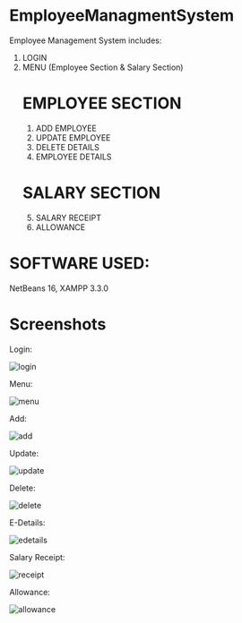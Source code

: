 # EmployeeManagmentSystem

Employee Management System includes:
1) LOGIN
2) MENU (Employee Section & Salary Section)
   # EMPLOYEE SECTION
   1. ADD EMPLOYEE
   2. UPDATE EMPLOYEE
   3. DELETE DETAILS 
   4. EMPLOYEE DETAILS
   # SALARY SECTION
   5. SALARY RECEIPT
   6. ALLOWANCE
# SOFTWARE USED:
 NetBeans 16,
 XAMPP 3.3.0
 # Screenshots
 Login:
 
![login](https://user-images.githubusercontent.com/88700612/220032888-ed5a8e5f-9cb7-4ba4-bc45-9b538af245e1.png)

Menu:

![menu](https://user-images.githubusercontent.com/88700612/220033122-ac6db395-28ea-4cdc-bad8-5e0edfdbee89.png)

Add:

![add](https://user-images.githubusercontent.com/88700612/220033293-5d9c3ad0-dcd3-48d3-9d18-e3ef163ee47f.png)

Update:

![update](https://user-images.githubusercontent.com/88700612/220033349-70e7a989-0e16-47f7-80e0-4b9f2e435b65.png)

Delete:

![delete](https://user-images.githubusercontent.com/88700612/220033390-18619862-d2be-4616-91c2-875288809b84.png)

E-Details:

![edetails](https://user-images.githubusercontent.com/88700612/220033511-c49b6b44-07ef-459f-a969-c19dafd99e7c.png)

Salary Receipt:

![receipt](https://user-images.githubusercontent.com/88700612/220033571-f8fa35ee-1447-4015-81f8-4cf58afc2895.png)

Allowance:

![allowance](https://user-images.githubusercontent.com/88700612/220033652-c091e750-a1bc-48b2-bc64-e3d1c60dc623.png)


